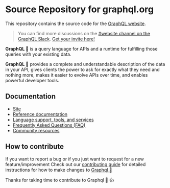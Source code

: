 # Source Repository for graphql.org

This repository contains the source code for the [GraphQL website](https://graphql.org).

> You can find more discussions on the [#website channel on the GraphQL Slack](https://graphql.slack.com/messages/website/). [Get your invite here!](https://graphql-slack.herokuapp.com/) 

**GraphQL 🎉** is a query language for APIs and a runtime for fulfilling those queries with your existing data.

**GraphQL 🎉** provides a complete and understandable description of the data in your API, gives clients the power to ask for exactly what they need and nothing more, makes it easier to evolve APIs over time, and enables powerful developer tools.

## Documentation
- [Site](https://graphql.org/)
- [Reference documentation](https://graphql.org/learn/)
- [Language support, tools, and services](https://graphql.org/code/)
- [Frequently Asked Questions (FAQ)](https://graphql.org/faq/)
- [Community resources](https://graphql.org/community/)

## How to contribute
If you want to report a bug or if you just want to request for a new feature/improvement Check out our [contributing guide](./CONTRIBUTING.md) for detailed instructions for how to make changes to [Graphql 🎉](https://graphql.org/)

Thanks for taking time to contribute to Graphql 🎉 👍
